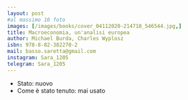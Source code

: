 ```yaml
---
layout: post
#al massimo 10 foto
images: [/images/books/cover_04112020-214718_546544.jpg,]
title: Macroeconomia, un'analisi europea
author: Michael Burda, Charles Wyplosz
isbn: 978-8-82-382270-2
mail: basso.saretta@gmail.com
instagram: Sara_1205
telegram: Sara_1205
---
```


- Stato: nuovo
- Come è stato tenuto: mai usato
